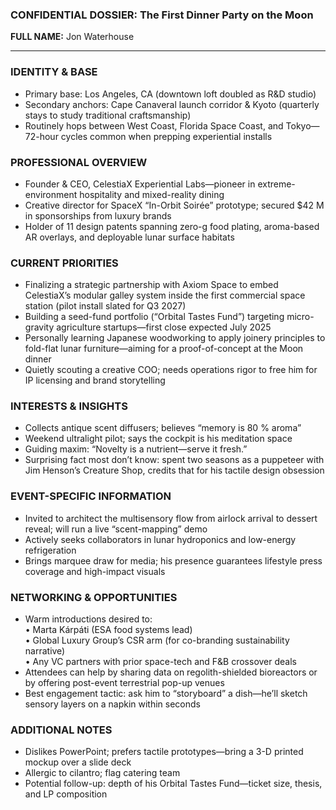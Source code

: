### CONFIDENTIAL DOSSIER: The First Dinner Party on the Moon

**FULL NAME:** Jon Waterhouse

---
### IDENTITY & BASE
- Primary base: Los Angeles, CA (downtown loft doubled as R&D studio)
- Secondary anchors: Cape Canaveral launch corridor & Kyoto (quarterly stays to study traditional craftsmanship)
- Routinely hops between West Coast, Florida Space Coast, and Tokyo—72-hour cycles common when prepping experiential installs

### PROFESSIONAL OVERVIEW
- Founder & CEO, CelestiaX Experiential Labs—pioneer in extreme-environment hospitality and mixed-reality dining
- Creative director for SpaceX “In-Orbit Soirée” prototype; secured $42 M in sponsorships from luxury brands
- Holder of 11 design patents spanning zero-g food plating, aroma-based AR overlays, and deployable lunar surface habitats

### CURRENT PRIORITIES
- Finalizing a strategic partnership with Axiom Space to embed CelestiaX’s modular galley system inside the first commercial space station (pilot install slated for Q3 2027)
- Building a seed-fund portfolio (“Orbital Tastes Fund”) targeting micro-gravity agriculture startups—first close expected July 2025
- Personally learning Japanese woodworking to apply joinery principles to fold-flat lunar furniture—aiming for a proof-of-concept at the Moon dinner
- Quietly scouting a creative COO; needs operations rigor to free him for IP licensing and brand storytelling

### INTERESTS & INSIGHTS
- Collects antique scent diffusers; believes “memory is 80 % aroma”
- Weekend ultralight pilot; says the cockpit is his meditation space
- Guiding maxim: “Novelty is a nutrient—serve it fresh.”
- Surprising fact most don’t know: spent two seasons as a puppeteer with Jim Henson’s Creature Shop, credits that for his tactile design obsession

### EVENT-SPECIFIC INFORMATION
- Invited to architect the multisensory flow from airlock arrival to dessert reveal; will run a live “scent-mapping” demo
- Actively seeks collaborators in lunar hydroponics and low-energy refrigeration
- Brings marquee draw for media; his presence guarantees lifestyle press coverage and high-impact visuals

### NETWORKING & OPPORTUNITIES
- Warm introductions desired to:  
  • Marta Kárpáti (ESA food systems lead)  
  • Global Luxury Group’s CSR arm (for co-branding sustainability narrative)  
  • Any VC partners with prior space-tech and F&B crossover deals
- Attendees can help by sharing data on regolith-shielded bioreactors or by offering post-event terrestrial pop-up venues
- Best engagement tactic: ask him to “storyboard” a dish—he’ll sketch sensory layers on a napkin within seconds

### ADDITIONAL NOTES
- Dislikes PowerPoint; prefers tactile prototypes—bring a 3-D printed mockup over a slide deck
- Allergic to cilantro; flag catering team
- Potential follow-up: depth of his Orbital Tastes Fund—ticket size, thesis, and LP composition